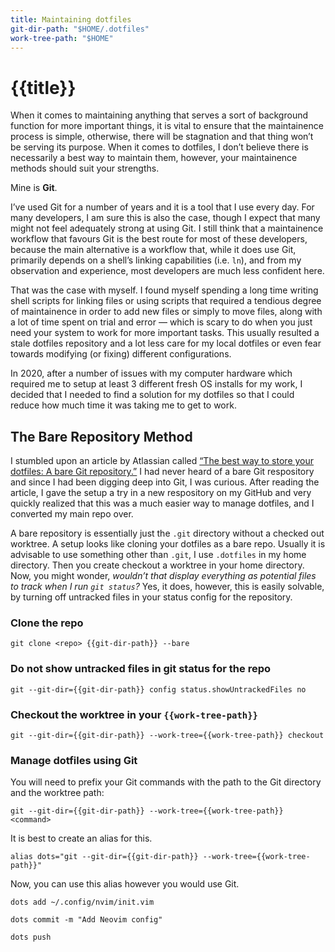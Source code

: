 ```yaml
---
title: Maintaining dotfiles
git-dir-path: "$HOME/.dotfiles"
work-tree-path: "$HOME"
---
```


# {{title}}

When it comes to maintaining anything that serves a sort of background
function for more important things, it is vital to ensure that the
maintainence process is simple, otherwise, there will be stagnation and
that thing won’t be serving its purpose. When it comes to dotfiles, I
don’t believe there is necessarily a best way to maintain them, however,
your maintainence methods should suit your strengths. 

Mine is **Git**. 

I’ve used Git for a number of years and it is a tool that I use every
day. For many developers, I am sure this is also the case, though I
expect that many might not feel adequately strong at using Git. I still
think that a maintainence workflow that favours Git is the best route
for most of these developers, because the main alternative is a workflow
that, while it does use Git, primarily depends on a shell’s linking
capabilities (i.e. `ln`), and from my observation and experience, most developers
are much less confident here. 

That was the case with myself. I found myself spending a long time
writing shell scripts for linking files or using scripts that required a
tendious degree of maintainence in order to add new files or simply to
move files, along with a lot of time spent on trial and error — which is
scary to do when you just need your system to work for more important
tasks. This usually resulted a stale dotfiles repository and a lot less
care for my local dotfiles or even fear towards modifying (or fixing)
different configurations.

In 2020, after a number of issues with my computer hardware which
required me to setup at least 3 different fresh OS installs for my work,
I decided that I needed to find a solution for my dotfiles so that I
could reduce how much time it was taking me to get to work.

## The Bare Repository Method

I stumbled upon an article by Atlassian called [“The best way to store
your dotfiles: A bare Git repository.”](https://www.atlassian.com/git/tutorials/dotfiles)
I had never heard of a bare Git respository and since I had been digging
deep into Git, I was curious. After reading the article, I gave the
setup a try in a new respository on my GitHub and very quickly realized
that this was a much easier way to manage dotfiles, and I converted my
main repo over.

A bare repository is essentially just the `.git` directory without a
checked out worktree. A setup looks like cloning your dotfiles as a bare
repo. Usually it is advisable to use something other than `.git`, I use
`.dotfiles` in my home directory. Then you create checkout a worktree in
your home directory. Now, you might wonder, _wouldn’t that display
everything as potential files to track when I run `git status`?_ Yes, it
does, however, this is easily solvable, by turning off untracked files
in your status config for the repository.

### Clone the repo

```shell
git clone <repo> {{git-dir-path}} --bare
```

### Do not show untracked files in git status for the repo

```shell
git --git-dir={{git-dir-path}} config status.showUntrackedFiles no
```

### Checkout the worktree in your `{{work-tree-path}}`

```shell
git --git-dir={{git-dir-path}} --work-tree={{work-tree-path}} checkout
```

### Manage dotfiles using Git

You will need to prefix your Git commands with the path to the Git
directory and the worktree path:

```shell
git --git-dir={{git-dir-path}} --work-tree={{work-tree-path}} <command>
```

It is best to create an alias for this.

```shell
alias dots="git --git-dir={{git-dir-path}} --work-tree={{work-tree-path}}"
```

Now, you can use this alias however you would use Git.

```shell
dots add ~/.config/nvim/init.vim

dots commit -m "Add Neovim config"

dots push
```
